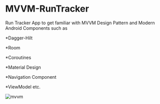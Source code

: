 # MVVM-RunTracker

Run Tracker App to get familiar with MVVM Design Pattern and Modern Android Components such as 

*Dagger-Hilt

*Room

*Coroutines

*Material Design

*Navigation Component

*ViewModel etc.

![mvvm](https://user-images.githubusercontent.com/48530342/118364771-8b388a80-b5a2-11eb-9bdb-1197e8757028.png)
